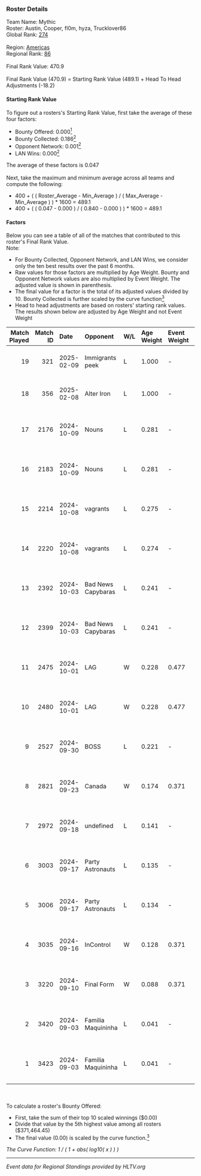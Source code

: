 ### Roster Details<br />
Team Name: Mythic<br />
Roster: Austin, Cooper, fl0m, hyza, Trucklover86<br />
Global Rank: [274](../../standings_global_2025_02_24.md)<br />
<br />
Region: [Americas]( ../../standings_americas_2025_02_24.md)<br />
Regional Rank: [86]( ../../standings_americas_2025_02_24.md)<br />
<br />
Final Rank Value:  470.9<br />
<br />
Final Rank Value (470.9) = Starting Rank Value (489.1) + Head To Head Adjustments (-18.2)<br />

#### Starting Rank Value<br />
To figure out a rosters's Starting Rank Value, first take the average of these four factors:<br />
- Bounty Offered: 0.000[<sup>1</sup>](#table2)
- Bounty Collected: 0.186[<sup>2</sup>](#table1)
- Opponent Network: 0.001[<sup>2</sup>](#table1)
- LAN Wins: 0.000[<sup>2</sup>](#table1)

The average of these factors is 0.047<br />
<br />
Next, take the maximum and minimum average across all teams and compute the following:<br />
- 400 + ( ( Roster_Average - Min_Average ) / ( Max_Average - Min_Average ) ) * 1600 = 489.1
- 400 + ( ( 0.047 - 0.000 ) / ( 0.840 - 0.000 ) ) * 1600 = 489.1


#### Factors<br />
Below you can see a table of all of the matches that contributed to this roster's Final Rank Value.<br />
Note:<br />

- For Bounty Collected, Opponent Network, and LAN Wins, we consider only the ten best results over the past 6 months.
- Raw values for those factors are multiplied by Age Weight. Bounty and Opponent Network values are also multiplied by Event Weight. The adjusted value is shown in parenthesis.
- The final value for a factor is the total of its adjusted values divided by 10. Bounty Collected is further scaled by the curve function[<sup>3</sup>](#curveFunction)
- Head to head adjustments are based on rosters' starting rank values. The results shown below are adjusted by Age Weight and not Event Weight
<span id="table1"></span><br />


| Match Played | Match ID | Date       | Opponent           | W/L | Age Weight | Event Weight | Bounty Collected | Opponent Network | LAN Wins  | H2H Adj. | Roster                                         |
| -: | -: | :- | :- | :- | :- | :- | :- | :- | :- | -: | :- |
|           19 |      321 | 2025-02-09 | Immigrants peek    | L   | 1.000      | -            | -                | -                | -         |   -10.23 | Austin, Cooper, fl0m, hyza, Trucklover86       |
|           18 |      356 | 2025-02-08 | Alter Iron         | L   | 1.000      | -            | -                | -                | -         |    -7.02 | Austin, Cooper, fl0m, hyza, Trucklover86       |
|           17 |     2176 | 2024-10-09 | Nouns              | L   | 0.281      | -            | -                | -                | -         |    -1.67 | Austin, Cooper, fl0m, freakazoid, Trucklover86 |
|           16 |     2183 | 2024-10-09 | Nouns              | L   | 0.281      | -            | -                | -                | -         |    -1.69 | Austin, Cooper, fl0m, freakazoid, Trucklover86 |
|           15 |     2214 | 2024-10-08 | vagrants           | L   | 0.275      | -            | -                | -                | -         |    -2.65 | Cooper, fl0m, freakazoid, hate, Trucklover86   |
|           14 |     2220 | 2024-10-08 | vagrants           | L   | 0.274      | -            | -                | -                | -         |    -2.70 | Cooper, fl0m, freakazoid, hate, Trucklover86   |
|           13 |     2392 | 2024-10-03 | Bad News Capybaras | L   | 0.241      | -            | -                | -                | -         |    -2.25 | Austin, Cooper, fl0m, freakazoid, Trucklover86 |
|           12 |     2399 | 2024-10-03 | Bad News Capybaras | L   | 0.241      | -            | -                | -                | -         |    -2.28 | Austin, Cooper, fl0m, freakazoid, Trucklover86 |
|           11 |     2475 | 2024-10-01 | LAG                | W   | 0.228      | 0.477        | 0.001 (0.000)    | 0.033 (0.004)    | 0 (0.000) |     4.53 | Austin, Cooper, fl0m, freakazoid, Trucklover86 |
|           10 |     2480 | 2024-10-01 | LAG                | W   | 0.228      | 0.477        | 0.001 (0.000)    | 0.033 (0.004)    | 0 (0.000) |     4.61 | Austin, Cooper, fl0m, freakazoid, Trucklover86 |
|            9 |     2527 | 2024-09-30 | BOSS               | L   | 0.221      | -            | -                | -                | -         |    -0.70 | Austin, Cooper, fl0m, freakazoid, Trucklover86 |
|            8 |     2821 | 2024-09-23 | Canada             | W   | 0.174      | 0.371        | 0.001 (0.000)    | 0.045 (0.003)    | 0 (0.000) |     3.13 | Austin, Cooper, fl0m, freakazoid, Trucklover86 |
|            7 |     2972 | 2024-09-18 | undefined          | L   | 0.141      | -            | -                | -                | -         |    -1.43 | Austin, Cooper, fl0m, freakazoid, Trucklover86 |
|            6 |     3003 | 2024-09-17 | Party Astronauts   | L   | 0.135      | -            | -                | -                | -         |    -0.66 | Austin, Cooper, fl0m, freakazoid, Trucklover86 |
|            5 |     3006 | 2024-09-17 | Party Astronauts   | L   | 0.134      | -            | -                | -                | -         |    -0.66 | Austin, Cooper, fl0m, freakazoid, Trucklover86 |
|            4 |     3035 | 2024-09-16 | InControl          | W   | 0.128      | 0.371        | 0.002 (0.000)    | 0.080 (0.004)    | 0 (0.000) |     2.71 | Austin, Cooper, fl0m, freakazoid, Trucklover86 |
|            3 |     3220 | 2024-09-10 | Final Form         | W   | 0.088      | 0.371        | 0.001 (0.000)    | 0.027 (0.001)    | 0 (0.000) |     1.49 | Austin, Cooper, fl0m, freakazoid, Trucklover86 |
|            2 |     3420 | 2024-09-03 | Familia Maquininha | L   | 0.041      | -            | -                | -                | -         |    -0.36 | Austin, Cooper, fl0m, freakazoid, Trucklover86 |
|            1 |     3423 | 2024-09-03 | Familia Maquininha | L   | 0.041      | -            | -                | -                | -         |    -0.36 | Austin, Cooper, fl0m, freakazoid, Trucklover86 |

<br />
<span id="table2"></span><br />
To calculate a roster's Bounty Offered:<br />

- First, take the sum of their top 10 scaled winnings ($0.00)
- Divide that value by the 5th highest value among all rosters ($371,464.45)
- The final value (0.00) is scaled by the curve function.[<sup>3</sup>](#curveFunction)

<span id="curveFunction"></span>_The Curve Function: 1 / ( 1 + abs( log10( x ) ) )_<br />

---
_Event data for Regional Standings provided by HLTV.org_<br />

